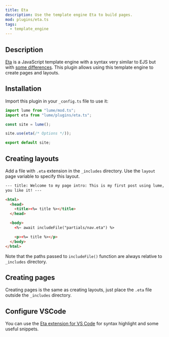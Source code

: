 ```yaml
---
title: Eta
description: Use the template engine Eta to build pages.
mod: plugins/eta.ts
tags:
  - template_engine
---
```


## Description

[Eta](https://eta.js.org/) is a JavaScript template engine with a syntax very
similar to EJS but with
[some differences](https://eta.js.org/docs/about/eta-vs-ejs). This plugin allows
using this template engine to create pages and layouts.

## Installation

Import this plugin in your `_config.ts` file to use it:

```js
import lume from "lume/mod.ts";
import eta from "lume/plugins/eta.ts";

const site = lume();

site.use(eta(/* Options */));

export default site;
```

## Creating layouts

Add a file with `.eta` extension in the `_includes` directory. Use the `layout`
page variable to specify this layout.

```html
--- title: Welcome to my page intro: This is my first post using lume, I hope
you like it! ---

<html>
  <head>
    <title><%= title %></title>
  </head>

  <body>
    <%~ await includeFile("partials/nav.eta") %>

    <p><%= title %></p>
  </body>
</html>
```

Note that the paths passed to `includeFile()` function are always relative to
`_includes` directory.

## Creating pages

Creating pages is the same as creating layouts, just place the `.eta` file
outside the `_includes` directory.

## Configure VSCode

You can use the
[Eta extension for VS Code](https://marketplace.visualstudio.com/items?itemName=shadowtime2000.eta-vscode)
for syntax highlight and some useful snippets.
